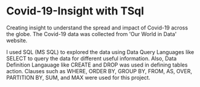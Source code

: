 # Covid-19-Insight with TSql
Creating insight to understand the spread  and impact of Covid-19 across the globe.
The Covid-19 data was collected from 'Our World in Data' website.

I used SQL (MS SQL) to explored the data using Data Query Languages like SELECT to query the data for different useful information. 
Also, Data Definition Langauage like CREATE and DROP was used in defining tables action.
Clauses such as WHERE, ORDER BY, GROUP BY, FROM, AS, OVER, PARTITION BY, SUM, and MAX were used for this project.
